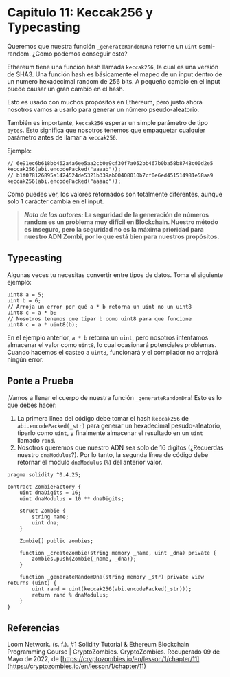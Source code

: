 # Capitulo 11: Keccak256 y Typecasting

Queremos que nuestra función `_generateRandomDna` retorne un `uint` semi-random. ¿Como podemos conseguir esto?

Ethereum tiene una función hash llamada `keccak256`, la cual es una versión de SHA3. Una función hash es básicamente el mapeo de un input dentro de un numero hexadecimal random de 256 bits. A pequeño cambio en el input puede causar un gran cambio en el hash.

Esto es usado con muchos propósitos en Ethereum, pero justo ahora nosotros vamos a usarlo para generar un número pseudo-aleatorio.

También es importante, `keccak256` esperar un simple parámetro de tipo `bytes`. Esto significa que nosotros tenemos que empaquetar cualquier parámetro antes de llamar a `keccak256`.

Ejemplo:

```sol
// 6e91ec6b618bb462a4a6ee5aa2cb0e9cf30f7a052bb467b0ba58b8748c00d2e5
keccak256(abi.encodePacked("aaaab"));
// b1f078126895a1424524de5321b339ab00408010b7cf0e6ed451514981e58aa9
keccak256(abi.encodePacked("aaaac"));
```

Como puedes ver, los valores retornados son totalmente diferentes, aunque solo 1 carácter cambia en el input.

> ***Nota de los autores:* La seguridad de la generación de números random es un problema muy difícil en Blockchain. Nuestro método es inseguro, pero la seguridad no es la máxima prioridad para nuestro ADN Zombi, por lo que está bien para nuestros propósitos.**

## Typecasting

Algunas veces tu necesitas convertir entre tipos de datos. Toma el siguiente ejemplo:

```sol
uint8 a = 5;
uint b = 6;
// Arroja un error por qué a * b retorna un uint no un uint8
uint8 c = a * b;
// Nosotros tenemos que tipar b como uint8 para que funcione
uint8 c = a * uint8(b);
```

En el ejemplo anterior, `a * b` retorna un `uint`, pero nosotros intentamos almacenar el valor como `uint8`, lo cual ocasionará potenciales problemas. Cuando hacemos el casteo a `uint8`, funcionará y el compilador no arrojará ningún error.

## Ponte a Prueba

¡Vamos a llenar el cuerpo de nuestra función `_generateRandomDna`! Esto es lo que debes hacer:

1. La primera línea del código debe tomar el hash `keccak256` de `abi.encodePacked(_str)` para generar un hexadecimal pesudo-aleatorio, tiparlo como `uint`, y finalmente almacenar el resultado en un `uint` llamado `rand`.
2. Nosotros queremos que nuestro ADN sea solo de 16 dígitos (¿Recuerdas nuestro `dnaModulus`?). Por lo tanto, la segunda línea de código debe retornar el módulo `dnaModulus` (`%`) del anterior valor.

```sol
pragma solidity ^0.4.25;

contract ZombieFactory {
    uint dnaDigits = 16;
    uint dnaModulus = 10 ** dnaDigits;

    struct Zombie {
        string name;
        uint dna;
    }

    Zombie[] public zombies;

    function _createZombie(string memory _name, uint _dna) private {
        zombies.push(Zombie(_name, _dna));
    }

    function _generateRandomDna(string memory _str) private view returns (uint) {
        uint rand = uint(keccak256(abi.encodePacked(_str)));
        return rand % dnaModulus;
    }
}
```

## Referencias

Loom Network. (s. f.). #1 Solidity Tutorial & Ethereum Blockchain Programming Course | CryptoZombies. CryptoZombies. Recuperado 09 de Mayo de 2022, de [https://cryptozombies.io/en/lesson/1/chapter/11](https://cryptozombies.io/en/lesson/1/chapter/11)
